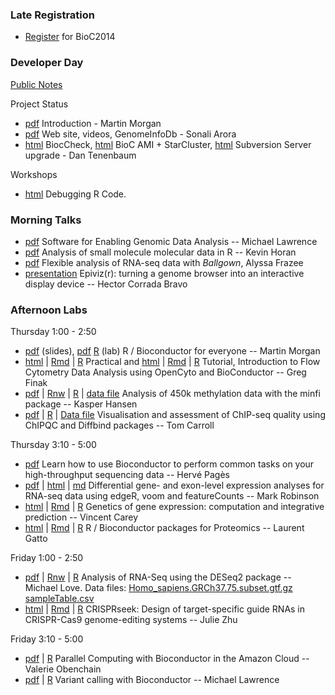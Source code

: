 ### Late Registration

- [Register](https://register.bioconductor.org/BioC2014/) for BioC2014

### Developer Day

[Public Notes](https://docs.google.com/document/d/1l7WyS7z8O-qKd-sCMsWdVsNHRVDP4TqrGcMLMHlEwog/edit?usp=sharing)

Project Status

- [pdf](DeveloperDayIntroduction.pdf) Introduction - Martin Morgan
- [pdf](Sonali_bioc_beamer.pdf) Web site, videos, GenomeInfoDb - Sonali Arora
- [html](https://docs.google.com/presentation/d/1TDpr9kfA_UzIzp0NGIpeRc8iKjer_FbjnPMPr7D570A/edit?usp=sharing
) BiocCheck,
  [html](https://docs.google.com/presentation/d/1_jylew2T4AQ2RVPOJe6LYPpv0q9lw_FIQLKMA10idl4/edit?usp=sharing)
BioC AMI + StarCluster,
  [html](https://docs.google.com/presentation/d/1_KN_FLXlzcY_iaOlo6Xer-3m_hAFPDhpelF4NalyFQA/edit?usp=sharing)
Subversion Server upgrade - Dan Tenenbaum

Workshops

- [html](https://docs.google.com/presentation/d/1v8mmuTCZJpU_0EmAgGAfoDXF3zG8GICMeXR-1d8WfRY/edit?usp=sharing) Debugging R Code.

### Morning Talks

- [pdf](Lawrence_Talk.pdf) Software for Enabling Genomic Data Analysis -- Michael Lawrence
- [pdf](Horan.pdf) Analysis of small molecule molecular data in R -- Kevin Horan
- [pdf](Frazee.pdf) Flexible analysis of RNA-seq data with _Ballgown_, Alyssa Frazee
- [presentation](http://epiviz.github.io/bioc2014/) Epiviz(r): turning a genome browser into an interactive display device -- Hector Corrada Bravo

### Afternoon Labs

Thursday 1:00 - 2:50

- [pdf](RBiocForEveryone.pdf) (slides),
  [pdf](RBiocForEveryone-lab.pdf) [R](RBiocForEveryone-lab.R) (lab) R
  / Bioconductor for everyone -- Martin Morgan
- [html](OpenCytoPracticalComponent.html) |
  [Rmd](OpenCytoPracticalComponent.Rmd) |
  [R](OpenCytoPracticalComponent.R) Practical and
  [html](OpenCytoTutorial.html) | [Rmd](OpenCytoTutorial.Rmd) |
  [R](OpenCytoTutorial.R) Tutorial, Introduction to Flow Cytometry
  Data Analysis using OpenCyto and BioConductor -- Greg Finak
- [pdf](minfi_BioC2014.pdf) | [Rnw](minfi_BioC2014.Rnw) |
  [R](minfi_BioC2014.R) | [data file](dmrs_B1000_c02.rda) Analysis of
  450k methylation data with the minfi package -- Kasper Hansen
- [pdf](Bioc2014_ChIPQC_Practical.pdf) |
  [R](Bioc2014_ChIPQC_Practical.R) | [Data file](BCell_Examples.RData)
  Visualisation and assessment of ChIP-seq quality using ChIPQC and
  Diffbind packages -- Tom Carroll

Thursday 3:10 - 5:00

- [pdf](GenomicRangesHOWTOs.pdf) Learn how to use Bioconductor to
  perform common tasks on your high-throughput sequencing data --
  Herv&eacute; Pag&egrave;s
- [pdf](edgeR_voom_lecture.pdf) | [html](BioC2014_edgeR_voom.html) |
  [md](BioC2014_edgeR_voom.md) Differential gene- and exon-level
  expression analyses for RNA-seq data using edgeR, voom and
  featureCounts -- Mark Robinson
- [html](eqtl2014.html) | [Rmd](eqtl2014.Rmd) | [R](eqtl2014.R)
  Genetics of gene expression: computation and integrative prediction
  -- Vincent Carey
- [html](Gatto.html) | [Rmd](Gatto.Rmd) | [R](Gatto.R) R /
  Bioconductor packages for Proteomics -- Laurent Gatto

Friday 1:00 - 2:50

- [pdf](RNA-Seq-Analysis-Lab.pdf) | [Rnw](RNA-Seq-Analysis-Lab.Rnw) |
  [R](RNA-Seq-Analysis-Lab.R) Analysis of RNA-Seq using the DESeq2
  package -- Michael Love.  Data files:
  [Homo_sapiens.GRCh37.75.subset.gtf.gz](Homo_sapiens.GRCh37.75.subset.gtf.gz)
  [sampleTable.csv](sampleTable.csv)
- [html](CRISPRdemo.html) | [Rmd](CRISPRdemo.Rmd) | [R](CRISPRdemo.R)
  CRISPRseek: Design of target-specific guide RNAs in CRISPR-Cas9
  genome-editing systems -- Julie Zhu

Friday 3:10 - 5:00

- [pdf](ParallelBioc.pdf) | [R](ParallelBioc.R) Parallel Computing
  with Bioconductor in the Amazon Cloud -- Valerie Obenchain
- [pdf](Lawrence_Tutorial.pdf) | [R](Lawrence_Tutorial.R) Variant
  calling with Bioconductor -- Michael Lawrence
